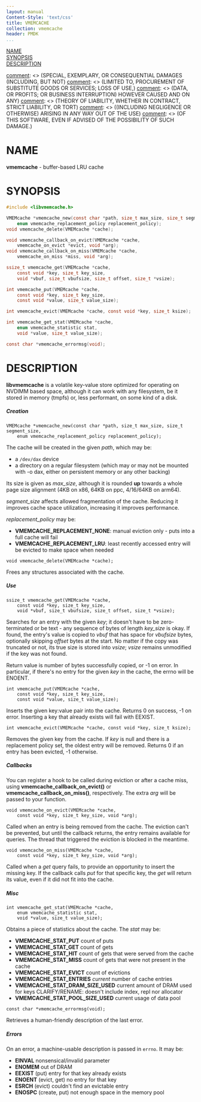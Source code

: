 ```yaml
---
layout: manual
Content-Style: 'text/css'
title: VMEMCACHE
collection: vmemcache
header: PMDK
...
```


[NAME](#name)<br />
[SYNOPSIS](#synopsis)<br />
[DESCRIPTION](#description)<br />

[comment]: <> (Copyright 2019, Intel Corporation)

[comment]: <> (Redistribution and use in source and binary forms, with or without)
[comment]: <> (modification, are permitted provided that the following conditions)
[comment]: <> (are met:)
[comment]: <> (    * Redistributions of source code must retain the above copyright)
[comment]: <> (      notice, this list of conditions and the following disclaimer.)
[comment]: <> (    * Redistributions in binary form must reproduce the above copyright)
[comment]: <> (      notice, this list of conditions and the following disclaimer in)
[comment]: <> (      the documentation and/or other materials provided with the)
[comment]: <> (      distribution.)
[comment]: <> (    * Neither the name of the copyright holder nor the names of its)
[comment]: <> (      contributors may be used to endorse or promote products derived)
[comment]: <> (      from this software without specific prior written permission.)

[comment]: <> (THIS SOFTWARE IS PROVIDED BY THE COPYRIGHT HOLDERS AND CONTRIBUTORS)
[comment]: <> ("AS IS" AND ANY EXPRESS OR IMPLIED WARRANTIES, INCLUDING, BUT NOT)
[comment]: <> (LIMITED TO, THE IMPLIED WARRANTIES OF MERCHANTABILITY AND FITNESS FOR)
[comment]: <> (A PARTICULAR PURPOSE ARE DISCLAIMED. IN NO EVENT SHALL THE COPYRIGHT)
[comment]: <> (OWNER OR CONTRIBUTORS BE LIABLE FOR ANY DIRECT, INDIRECT, INCIDENTAL,)
[comment]: <> (SPECIAL, EXEMPLARY, OR CONSEQUENTIAL DAMAGES (INCLUDING, BUT NOT)
[comment]: <> (LIMITED TO, PROCUREMENT OF SUBSTITUTE GOODS OR SERVICES; LOSS OF USE,)
[comment]: <> (DATA, OR PROFITS; OR BUSINESS INTERRUPTION) HOWEVER CAUSED AND ON ANY)
[comment]: <> (THEORY OF LIABILITY, WHETHER IN CONTRACT, STRICT LIABILITY, OR TORT)
[comment]: <> ((INCLUDING NEGLIGENCE OR OTHERWISE) ARISING IN ANY WAY OUT OF THE USE)
[comment]: <> (OF THIS SOFTWARE, EVEN IF ADVISED OF THE POSSIBILITY OF SUCH DAMAGE.)

# NAME #

**vmemcache** - buffer-based LRU cache

# SYNOPSIS #

```c
#include <libvmemcache.h>

VMEMcache *vmemcache_new(const char *path, size_t max_size, size_t segment_size,
	enum vmemcache_replacement_policy replacement_policy);
void vmemcache_delete(VMEMcache *cache);

void vmemcache_callback_on_evict(VMEMcache *cache,
	vmemcache_on_evict *evict, void *arg);
void vmemcache_callback_on_miss(VMEMcache *cache,
	vmemcache_on_miss *miss, void *arg);

ssize_t vmemcache_get(VMEMcache *cache,
	const void *key, size_t key_size,
	void *vbuf, size_t vbufsize, size_t offset, size_t *vsize);

int vmemcache_put(VMEMcache *cache,
	const void *key, size_t key_size,
	const void *value, size_t value_size);

int vmemcache_evict(VMEMcache *cache, const void *key, size_t ksize);

int vmemcache_get_stat(VMEMcache *cache,
	enum vmemcache_statistic stat,
	void *value, size_t value_size);

const char *vmemcache_errormsg(void);
```

# DESCRIPTION #

**libvmemcache** is a volatile key-value store optimized for operating on
NVDIMM based space, although it can work with any filesystem, be it stored
in memory (tmpfs) or, less performant, on some kind of a disk.


##### Creation #####

```
VMEMcache *vmemcache_new(const char *path, size_t max_size, size_t segment_size,
	enum vmemcache_replacement_policy replacement_policy);
```

The cache will be created in the given *path*, which may be:
 + a `/dev/dax` device
 + a directory on a regular filesystem (which may or may not be mounted with
   -o dax, either on persistent memory or any other backing)

Its size is given as *max_size*, although it is rounded **up** towards a
whole page size alignment (4KB on x86, 64KB on ppc, 4/16/64KB on arm64).

*segment_size* affects allowed fragmentation of the cache. Reducing it
improves cache space utilization, increasing it improves performance.

*replacement_policy* may be:
 + **VMEMCACHE_REPLACEMENT_NONE**: manual eviction only - puts into a full
   cache will fail
 + **VMEMCACHE_REPLACEMENT_LRU**: least recently accessed entry will be evicted
   to make space when needed


```
void vmemcache_delete(VMEMcache *cache);
```

Frees any structures associated with the cache.


##### Use #####

```
ssize_t vmemcache_get(VMEMcache *cache,
	const void *key, size_t key_size,
	void *vbuf, size_t vbufsize, size_t offset, size_t *vsize);
```

Searches for an entry with the given *key*; it doesn't have to be
zero-terminated or be text - any sequence of bytes of length *key_size*
is okay. If found, the entry's value is copied to *vbuf* that has space
for *vbufsize* bytes, optionally skipping *offset* bytes at the start.
No matter if the copy was truncated or not, its true size is stored into
*vsize*; *vsize* remains unmodified if the key was not found.

Return value is number of bytes successfully copied, or -1 on error. In
particular, if there's no entry for the given *key* in the cache, the
errno will be ENOENT.


```
int vmemcache_put(VMEMcache *cache,
	const void *key, size_t key_size,
	const void *value, size_t value_size);
```

Inserts the given key:value pair into the cache. Returns 0 on success,
-1 on error. Inserting a key that already exists will fail with EEXIST.


```
int vmemcache_evict(VMEMcache *cache, const void *key, size_t ksize);
```

Removes the given key from the cache. If *key* is null and there is a
replacement policy set, the oldest entry will be removed. Returns 0 if
an entry has been evicted, -1 otherwise.


##### Callbacks #####

You can register a hook to be called during eviction or after a cache miss,
using **vmemcache_callback_on_evict()** or **vmemcache_callback_on_miss()**,
respectively. The extra *arg* will be passed to your function.

```
void vmemcache_on_evict(VMEMcache *cache,
	const void *key, size_t key_size, void *arg);
```

Called when an entry is being removed from the cache. The eviction can't
be prevented, but until the callback returns, the entry remains available
for queries. The thread that triggered the eviction is blocked in the
meantime.


```
void vmemcache_on_miss(VMEMcache *cache,
	const void *key, size_t key_size, void *arg);
```

Called when a *get* query fails, to provide an opportunity to insert the
missing key. If the callback calls *put* for that specific key, the *get*
will return its value, even if it did not fit into the cache.


##### Misc #####

```
int vmemcache_get_stat(VMEMcache *cache,
	enum vmemcache_statistic stat,
	void *value, size_t value_size);
```

Obtains a piece of statistics about the cache. The *stat* may be:
 + **VMEMCACHE_STAT_PUT**
	count of puts
 + **VMEMCACHE_STAT_GET**
	count of gets
 + **VMEMCACHE_STAT_HIT**
	count of gets that were served from the cache
 + **VMEMCACHE_STAT_MISS**
	count of gets that were not present in the cache
 + **VMEMCACHE_STAT_EVICT**
	count of evictions
 + **VMEMCACHE_STAT_ENTRIES**
	*current* number of cache entries
 + **VMEMCACHE_STAT_DRAM_SIZE_USED**
	current amount of DRAM used for keys
	CLARIFY/RENAME: doesn't include index, repl nor allocator
 + **VMEMCACHE_STAT_POOL_SIZE_USED**
	current usage of data pool


```
const char *vmemcache_errormsg(void);
```

Retrieves a human-friendly description of the last error.


##### Errors #####

On an error, a machine-usable description is passed in `errno`. It may
be:
 + **EINVAL**
	nonsensical/invalid parameter
 + **ENOMEM**
	out of DRAM
 + **EEXIST**
	(put) entry for that key already exists
 + **ENOENT**
	(evict, get) no entry for that key
 + **ESRCH**
	(evict) couldn't find an evictable entry
 + **ENOSPC**
	(create, put) not enough space in the memory pool
